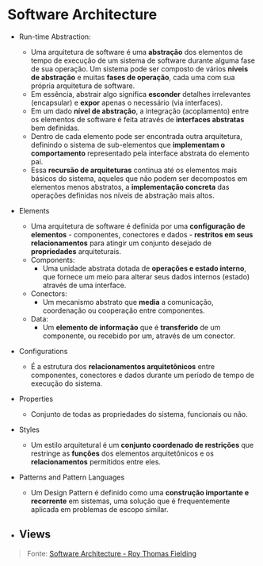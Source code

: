 # Software Architecture

- Run-time Abstraction:
    - Uma arquitetura de software é uma **abstração** dos elementos de tempo de execução de um sistema de software durante alguma fase de sua operação. Um sistema pode ser composto de vários **níveis de abstração** e muitas **fases de operação**, cada uma com sua própria arquitetura de software.
    - Em essência, abstrair algo significa **esconder** detalhes irrelevantes (encapsular) e **expor** apenas o necessário (via interfaces).
    - Em um dado **nível de abstração**, a integração (acoplamento) entre os elementos de software é feita através de **interfaces abstratas** bem definidas.
    - Dentro de cada elemento pode ser encontrada outra arquitetura, definindo o sistema de sub-elementos que **implementam o comportamento** representado pela interface abstrata do elemento pai.
    - Essa **recursão de arquiteturas** continua até os elementos mais básicos do sistema, aqueles que não podem ser decompostos em elementos menos abstratos, a **implementação concreta** das operações definidas nos níveis de abstração mais altos.

- Elements
    - Uma arquitetura de software é definida por uma **configuração de elementos** - componentes, conectores e dados - **restritos em seus relacionamentos** para atingir um conjunto desejado de **propriedades** arquiteturais.
    - Components:
        - Uma unidade abstrata dotada de **operações e estado interno**, que fornece um meio para alterar seus dados internos (estado) através de uma interface.
    - Conectors:
        - Um mecanismo abstrato que **media** a comunicação, coordenação ou cooperação entre componentes.
    - Data:
        - Um **elemento de informação** que é **transferido** de um componente, ou recebido por um, através de um conector.

- Configurations
    - É a estrutura dos **relacionamentos arquitetônicos** entre componentes, conectores e dados durante um período de tempo de execução do sistema.

- Properties
    - Conjunto de todas as propriedades do sistema, funcionais ou não.

- Styles
    - Um estilo arquitetural é um **conjunto coordenado de restrições** que restringe as **funções** dos elementos arquitetônicos e os **relacionamentos** permitidos entre eles.

- Patterns and Pattern Languages
    - Um Design Pattern é definido como uma **construção importante e recorrente** em sistemas, uma solução que é frequentemente aplicada em problemas de escopo similar.

- Views
    - 

> Fonte: [Software Architecture - Roy Thomas Fielding](https://www.ics.uci.edu/~fielding/pubs/dissertation/software_arch.htm)
